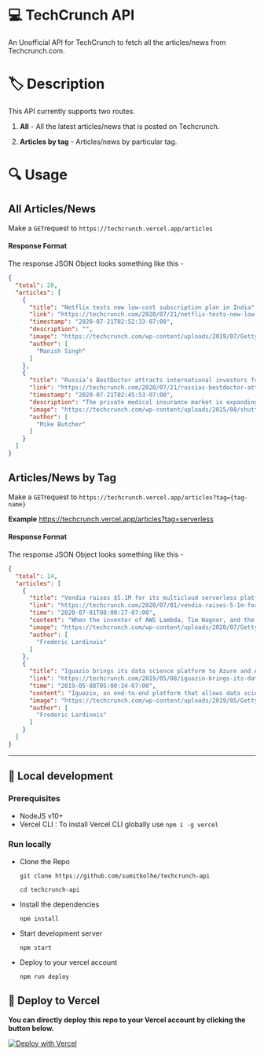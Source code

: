 # 💻 TechCrunch API

An Unofficial API for TechCrunch to fetch all the articles/news from Techcrunch.com.

# :label: Description

This API currently supports two routes.

1. **All** - All the latest articles/news that is posted on Techcrunch.

2. **Articles by tag** - Articles/news by particular tag.

# :mag: Usage

##  All Articles/News

Make a `GET`request to `https://techcrunch.vercel.app/articles`

#### Response Format

The response JSON Object looks something like this -

```JSON
{
  "total": 20,
  "articles": [
    {
      "title": "Netflix tests new low-cost subscription plan in India",
      "link": "https://techcrunch.com/2020/07/21/netflix-tests-new-low-cost-subscription-plan-in-india/",
      "timestamp": "2020-07-21T02:52:33-07:00",
      "description": "",
      "image": "https://techcrunch.com/wp-content/uploads/2019/07/GettyImages-1065115112.jpg?w=300&h=160&crop=1",
      "author": [
        "Manish Singh"
      ]
    },
    {
      "title": "Russia’s BestDoctor attracts international investors for its $4.5M round",
      "link": "https://techcrunch.com/2020/07/21/russias-bestdoctor-attracts-international-investors-for-its-4-5m-round/",
      "timestamp": "2020-07-21T02:45:53-07:00",
      "description": "The private medical insurance market is expanding year on year by over 5%, and that includes in Russia where the insurance market – which grew by 4% in 2019 – has reached a value of almost $22",
      "image": "https://techcrunch.com/wp-content/uploads/2015/08/shutterstock_109243421.jpg?w=300&h=160&crop=1",
      "author": [
        "Mike Butcher"
      ]
    }
  ]
}
```

##  Articles/News by Tag

Make a `GET`request to `https://techcrunch.vercel.app/articles?tag={tag-name}`

**Example** https://techcrunch.vercel.app/articles?tag=serverless

#### Response Format

The response JSON Object looks something like this -

```JSON
{
  "total": 14,
  "articles": [
    {
      "title": "Vendia raises $5.1M for its multicloud serverless platform",
      "link": "https://techcrunch.com/2020/07/01/vendia-raises-5-1m-for-its-multi-cloud-serverless-platform/",
      "time": "2020-07-01T08:00:17-07:00",
      "content": "When the inventor of AWS Lambda, Tim Wagner, and the former head of blockchain at AWS, Shruthi Rao, co-found a startup, it’s probably worth paying attention. Vendia, as the new venture is called",
      "image": "https://techcrunch.com/wp-content/uploads/2020/07/GettyImages-1197243194.jpg?w=300&h=160&crop=1",
      "author": [
        "Frederic Lardinois"
      ]
    },
    {
      "title": "Iguazio brings its data science platform to Azure and Azure Stack",
      "link": "https://techcrunch.com/2019/05/08/iguazio-brings-its-data-science-platform-to-azure-and-azure-stack/",
      "time": "2019-05-08T05:00:34-07:00",
      "content": "Iguazio, an end-to-end platform that allows data scientists to take machine learning models from data ingestion to training, testing and production, today announced that it is bringing its solution to",
      "image": "https://techcrunch.com/wp-content/uploads/2019/05/GettyImages-1072325472.jpg?w=300&h=160&crop=1",
      "author": [
        "Frederic Lardinois"
      ]
    }
  ]
}
```

---

## :construction_worker:  Local development

### Prerequisites

- NodeJS v10+
- Vercel CLI : To install Vercel CLI globally use `npm i -g vercel`

### Run locally

- Clone the Repo

  ```
  git clone https://github.com/sumitkolhe/techcrunch-api

  cd techcrunch-api
  ```

- Install the dependencies

  ```
  npm install
  ```

- Start development server

  ```
  npm start
  ```

- Deploy to your vercel account

  ```
  npm run deploy
  ```


## :rocket: Deploy to Vercel

**You can directly deploy this repo to your Vercel account by clicking the button below.**
<br>

[![Deploy with Vercel](https://vercel.com/button)](https://vercel.com/import/project?template=https://github.com/sumitkolhe/techcrunch-api)
